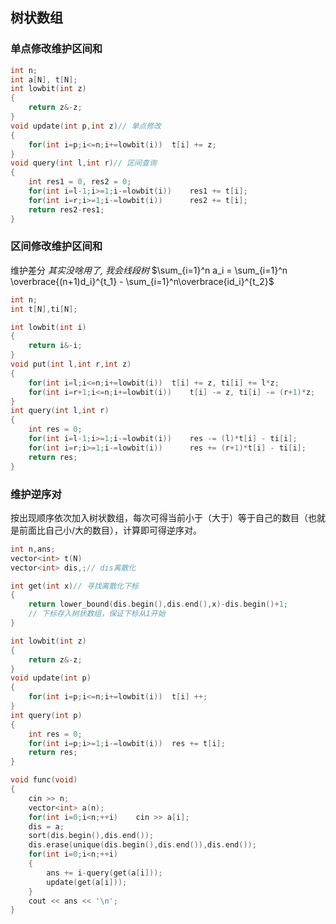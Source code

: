 ## 树状数组
### 单点修改维护区间和
```cpp
int n;
int a[N], t[N];
int lowbit(int z)
{
    return z&-z;
}
void update(int p,int z)// 单点修改
{
    for(int i=p;i<=n;i+=lowbit(i))  t[i] += z;
}
void query(int l,int r)// 区间查询
{
    int res1 = 0, res2 = 0;
    for(int i=l-1;i>=1;i-=lowbit(i))	res1 += t[i];
	for(int i=r;i>=1;i-=lowbit(i))		res2 += t[i];
    return res2-res1;
}
```
### 区间修改维护区间和
维护差分
*其实没啥用了, 我会线段树*
$\sum_{i=1}^n a_i = \sum_{i=1}^n \overbrace{(n+1)d_i}^{t_1} - \sum_{i=1}^n\overbrace{id_i}^{t_2}$

```cpp
int n;
int t[N],ti[N];

int lowbit(int i)
{
	return i&-i;
}
void put(int l,int r,int z)
{
	for(int i=l;i<=n;i+=lowbit(i))	t[i] += z, ti[i] += l*z;
	for(int i=r+1;i<=n;i+=lowbit(i))	t[i] -= z, ti[i] -= (r+1)*z;
}
int query(int l,int r)
{
	int res = 0;
	for(int i=l-1;i>=1;i-=lowbit(i))	res -= (l)*t[i] - ti[i];
	for(int i=r;i>=1;i-=lowbit(i))		res += (r+1)*t[i] - ti[i];
	return res;
}
```

### 维护逆序对
按出现顺序依次加入树状数组，每次可得当前小于（大于）等于自己的数目（也就是前面比自己小/大的数目），计算即可得逆序对。
```c++
int n,ans;
vector<int> t(N)
vector<int> dis,;// dis离散化

int get(int x)// 寻找离散化下标
{
	return lower_bound(dis.begin(),dis.end(),x)-dis.begin()+1;
	// 下标存入树状数组，保证下标从1开始
}

int lowbit(int z)
{
	return z&-z;
}
void update(int p)
{
	for(int i=p;i<=n;i+=lowbit(i))	t[i] ++;
}
int query(int p)
{
	int res = 0;
	for(int i=p;i>=1;i-=lowbit(i))	res += t[i];
	return res;
}

void func(void)
{
	cin >> n;
	vector<int> a(n);
	for(int i=0;i<n;++i)	cin >> a[i];
	dis = a;
	sort(dis.begin(),dis.end());
	dis.erase(unique(dis.begin(),dis.end()),dis.end());
	for(int i=0;i<n;++i)
	{
		ans += i-query(get(a[i]));
		update(get(a[i]));
	}
	cout << ans << '\n';
}
```